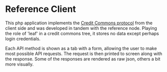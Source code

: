# Reference Client

This php application implements the [Credit Commons protocol](https://gitlab.com/credit-commons-software-stack/cc-php-lib/-/blob/master/docs/credit-commons-openapi-3.0.yml) from the client side and was developed in tandem with the reference node. Playing the role of 'leaf' in a credit commons tree, it stores no data except perhaps login credentials.

Each API method is shown as a tab with a form, allowing the user to make most possible API requests. The request is then printed to screen along with the response. Some of the responses are rendered as raw json, others a bit more visually.
